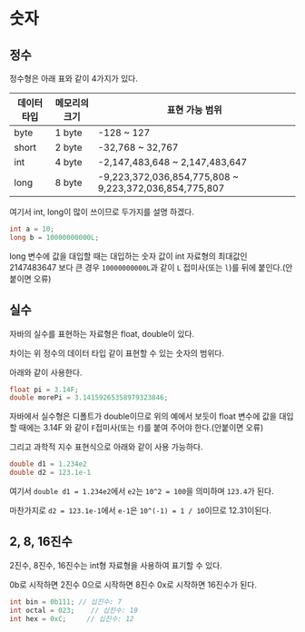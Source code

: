 # 숫자

## 정수

정수형은 아래 표와 같이 4가지가 있다.

|데이터 타입|메모리의 크기|표현 가능 범위|
|---|---|---|
|byte|1 byte|-128 ~ 127|
|short|2 byte|-32,768 ~ 32,767|
|int|4 byte|-2,147,483,648 ~ 2,147,483,647|
|long|8 byte|-9,223,372,036,854,775,808 ~ 9,223,372,036,854,775,807|

여기서 int, long이 많이 쓰이므로 두가지를 설명 하겠다.

```java
int a = 10;
long b = 10000000000L;
```

long 변수에 값을 대입할 때는 대입하는 숫자 값이 int 자료형의 최대값인 2147483647 보다 큰 경우 `10000000000L`과 같이 `L` 접미사(또는 `l`)를 뒤에 붙인다.(안 붙이면 오류)

## 실수

자바의 실수를 표현하는 자료형은 float, double이 있다.

차이는 위 정수의 데이터 타입 같이 표현할 수 있는 숫자의 범위다.

아래와 같이 사용한다.

```java
float pi = 3.14F;
double morePi = 3.14159265358979323846;
```

자바에서 실수형은 디폴트가 double이므로 위의 예에서 보듯이 float 변수에 값을 대입할 때에는 3.14F 와 같이 `F`접미사(또는 `f`)를 붙여 주어야 한다.(안붙이면 오류)

그리고 과학적 지수 표현식으로 아래와 같이 사용 가능하다.

```java
double d1 = 1.234e2
double d2 = 123.1e-1
```

여기서 `double d1 = 1.234e2`에서 `e2`는 `10^2 = 100`을 의미하며 `123.4`가 된다.

마찬가지로 `d2 = 123.1e-1`에서 `e-1`은 `10^(-1) = 1 / 10`이므로 12.31이된다.

## 2, 8, 16진수

2진수, 8진수, 16진수는 int형 자료형을 사용하여 표기할 수 있다.

0b로 시작하면 2진수 0으로 시작하면 8진수 0x로 시작하면 16진수가 된다.

```java
int bin = 0b111; // 십진수: 7
int octal = 023;    // 십진수: 19
int hex = 0xC;     // 십진수: 12
```